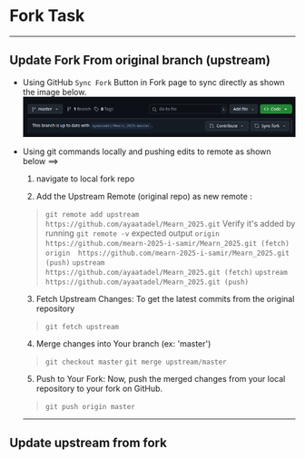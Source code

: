 # Fork Task
---
## Update Fork From original branch (upstream)
- Using GitHub `Sync Fork` Button in Fork page to sync directly as shown the image below.
![Sync fork](Sync_fork.png)

- Using git commands locally and pushing edits to remote as shown below ==>
    1. navigate to local fork repo

    2. Add the Upstream Remote (original repo) as new remote :
    > `git remote add upstream https://github.com/ayaatadel/Mearn_2025.git`
    > Verify it's added by running `git remote -v` 
    > expected output 
    > `origin  https://github.com/mearn-2025-i-samir/Mearn_2025.git (fetch)`
    > `origin  https://github.com/mearn-2025-i-samir/Mearn_2025.git (push)`
    > `upstream        https://github.com/ayaatadel/Mearn_2025.git (fetch)`
    > `upstream        https://github.com/ayaatadel/Mearn_2025.git (push)`

    3. Fetch Upstream Changes: To get the latest commits from the original repository
    > `git fetch upstream`

    4. Merge changes into Your branch (ex: 'master')
    > `git checkout master`
    > `git merge upstream/master`

    5. Push to Your Fork: Now, push the merged changes from your local repository to your fork on GitHub.
    > `git push origin master`

    ---


## Update upstream from fork